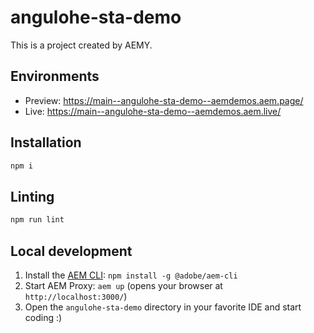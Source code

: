 # angulohe-sta-demo

This is a project created by AEMY.

## Environments

- Preview: https://main--angulohe-sta-demo--aemdemos.aem.page/
- Live: https://main--angulohe-sta-demo--aemdemos.aem.live/

## Installation

```sh
npm i
```

## Linting

```sh
npm run lint
```

## Local development

1. Install the [AEM CLI](https://github.com/adobe/helix-cli): `npm install -g @adobe/aem-cli`
1. Start AEM Proxy: `aem up` (opens your browser at `http://localhost:3000/`)
1. Open the `angulohe-sta-demo` directory in your favorite IDE and start coding :)